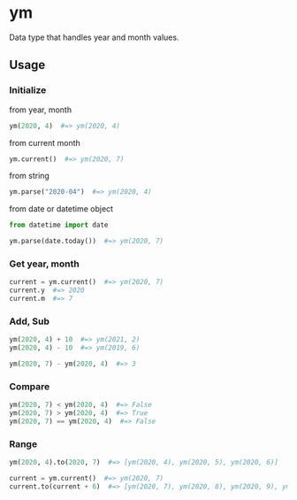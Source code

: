 # ym
Data type that handles year and month values.

## Usage

### Initialize
from year, month

``` python
ym(2020, 4)  #=> ym(2020, 4)
```

from current month

``` python
ym.current()  #=> ym(2020, 7)
```

from string

``` python
ym.parse("2020-04")  #=> ym(2020, 4)
```

from date or datetime object

``` python
from datetime import date

ym.parse(date.today())  #=> ym(2020, 7)
```

### Get year, month
``` python
current = ym.current()  #=> ym(2020, 7)
current.y  #=> 2020
current.m  #=> 7
```

### Add, Sub
``` python
ym(2020, 4) + 10  #=> ym(2021, 2)
ym(2020, 4) - 10  #=> ym(2019, 6)
```

``` python
ym(2020, 7) - ym(2020, 4)  #=> 3
```


### Compare
``` python
ym(2020, 7) < ym(2020, 4)  #=> False
ym(2020, 7) > ym(2020, 4)  #=> True
ym(2020, 7) == ym(2020, 4)  #=> False
```

### Range
``` python
ym(2020, 4).to(2020, 7)  #=> [ym(2020, 4), ym(2020, 5), ym(2020, 6)]
```

``` python
current = ym.current()  #=> ym(2020, 7)
current.to(current + 6)  #=> [ym(2020, 7), ym(2020, 8), ym(2020, 9), ym(2020, 10), ym(2020, 11), ym(2020, 12)]
```
